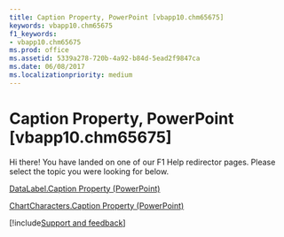 ```yaml
---
title: Caption Property, PowerPoint [vbapp10.chm65675]
keywords: vbapp10.chm65675
f1_keywords:
- vbapp10.chm65675
ms.prod: office
ms.assetid: 5339a278-720b-4a92-b84d-5ead2f9847ca
ms.date: 06/08/2017
ms.localizationpriority: medium
---
```



# Caption Property, PowerPoint [vbapp10.chm65675]

Hi there! You have landed on one of our F1 Help redirector pages. Please select the topic you were looking for below.

[DataLabel.Caption Property (PowerPoint)](https://msdn.microsoft.com/library/b7c52453-62a3-0614-fc96-378ff214541f%28Office.15%29.aspx)

[ChartCharacters.Caption Property (PowerPoint)](https://msdn.microsoft.com/library/4bfaf504-4489-cf51-3879-dd0100a95183%28Office.15%29.aspx)

[!include[Support and feedback](~/includes/feedback-boilerplate.md)]